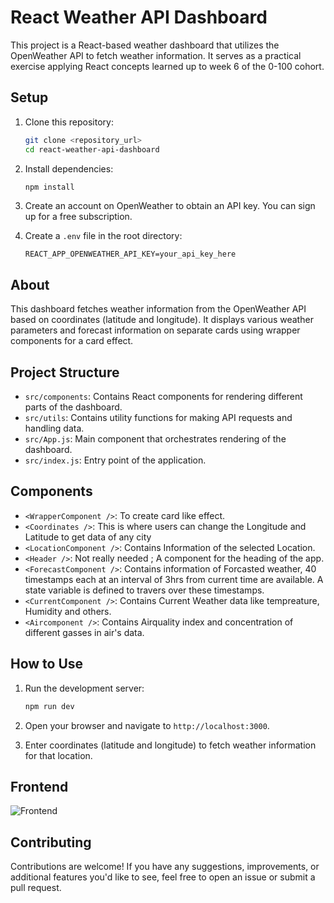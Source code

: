 # React Weather API Dashboard

This project is a React-based weather dashboard that utilizes the OpenWeather API to fetch weather information. It serves as a practical exercise applying React concepts learned up to week 6 of the 0-100 cohort.

## Setup

1. Clone this repository:

   ```bash
   git clone <repository_url>
   cd react-weather-api-dashboard
   ```

2. Install dependencies:

   ```bash
   npm install
   ```

3. Create an account on OpenWeather to obtain an API key. You can sign up for a free subscription.

4. Create a `.env` file in the root directory:

   ```env
   REACT_APP_OPENWEATHER_API_KEY=your_api_key_here
   ```

## About

This dashboard fetches weather information from the OpenWeather API based on coordinates (latitude and longitude). It displays various weather parameters and forecast information on separate cards using wrapper components for a card effect.

## Project Structure

- `src/components`: Contains React components for rendering different parts of the dashboard.
- `src/utils`: Contains utility functions for making API requests and handling data.
- `src/App.js`: Main component that orchestrates rendering of the dashboard.
- `src/index.js`: Entry point of the application.

## Components
- `<WrapperComponent />`: To create card like effect.
- `<Coordinates />`: This is where users can change the Longitude and Latitude to get data of any city
- `<LocationComponent />`: Contains Information of the selected Location.
- `<Header />`: Not really needed ; A component for the heading of the app.
- `<ForecastComponent />`: Contains information of Forcasted weather, 40 timestamps each at an interval of 3hrs from current time are available. A state variable is defined to travers over these timestamps.
- `<CurrentComponent />`: Contains Current Weather data like tempreature, Humidity and others.
- `<Aircomponent />`: Contains Airquality index and concentration of different gasses in air's data.

## How to Use

1. Run the development server:

   ```bash
   npm run dev
   ```

2. Open your browser and navigate to `http://localhost:3000`.

3. Enter coordinates (latitude and longitude) to fetch weather information for that location.

## Frontend
![Frontend](https://github.com/vidit-od/Weather-Api/assets/82703629/0a9e5396-3986-4c7e-8095-1a60948e1b34)


## Contributing

Contributions are welcome! If you have any suggestions, improvements, or additional features you'd like to see, feel free to open an issue or submit a pull request.


